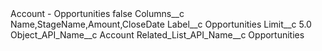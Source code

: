 <?xml version="1.0" encoding="UTF-8"?>
<CustomMetadata xmlns="http://soap.sforce.com/2006/04/metadata" xmlns:xsi="http://www.w3.org/2001/XMLSchema-instance" xmlns:xsd="http://www.w3.org/2001/XMLSchema">
    <label>Account - Opportunities</label>
    <protected>false</protected>
    <values>
        <field>Columns__c</field>
        <value xsi:type="xsd:string">Name,StageName,Amount,CloseDate</value>
    </values>
    <values>
        <field>Label__c</field>
        <value xsi:type="xsd:string">Opportunities</value>
    </values>
    <values>
        <field>Limit__c</field>
        <value xsi:type="xsd:double">5.0</value>
    </values>
    <values>
        <field>Object_API_Name__c</field>
        <value xsi:type="xsd:string">Account</value>
    </values>
    <values>
        <field>Related_List_API_Name__c</field>
        <value xsi:type="xsd:string">Opportunities</value>
    </values>
</CustomMetadata>
